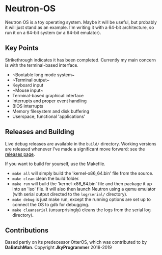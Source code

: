 # Neutron-OS

Neutron OS is a toy operating system. Maybe it will be useful, but probably it will just stand as an example. I'm writing it with a 64-bit architecture, so run it on a 64-bit system (or a 64-bit emulator).

## Key Points
Strikethrough indicates it has been completed. Currently my main concern is with the terminal-based interface.

* ~Bootable long mode system~
* ~Terminal output~
* Keyboard input
* ~Mouse input~
* Terminal-based graphical interface
* Interrupts and proper event handling
* BIOS interrupts
* Memory filesystem and disk buffering
* Userspace, functional 'applications'

## Releases and Building
Live debug releases are available in the ```build/``` directory. Working versions are released whenever I've made a significant move forward: see the [releases page](https://github.com/JkyProgrammer/Neutron-OS/releases).

If you want to build for yourself, use the Makefile.
* ```make all``` will simply build the 'kernel-x86_64.bin' file from the source.
* ```make clean``` clean the build folder.
* ```make run``` will build the 'kernel-x86_64.bin' file and then package it up into an 'iso' file. It will also then launch Neutron using a qemu emulator (with serial output directed to the ```log/serial/``` directory).
* ```make debug``` is just make run, except the running options are set up to connect the OS to gdb for debugging.
* ```make cleanserial``` (unsurprisingly) cleans the logs from the serial log directory).


## Contributions
Based partly on its predecessor OtterOS, which was contributed to by **DaBatchMan**.
Copyright **JkyProgrammer** 2018-2019
